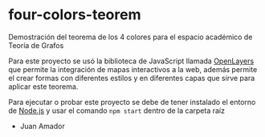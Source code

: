 # four-colors-teorem
Demostración del teorema de los 4 colores para el espacio académico de Teoría de Grafos

Para este proyecto se usó la biblioteca de JavaScript llamada [OpenLayers](https://openlayers.org/ "Open Layers") que permite la integración de mapas interactivos a la web, además permite el crear formas con diferentes estilos y en diferentes capas que sirve para aplicar este teorema.

Para ejecutar o probar este proyecto se debe de tener instalado el entorno de [Node.js](https://nodejs.org/en) y usar el comando ```npm start``` dentro de la carpeta raíz

- Juan Amador
